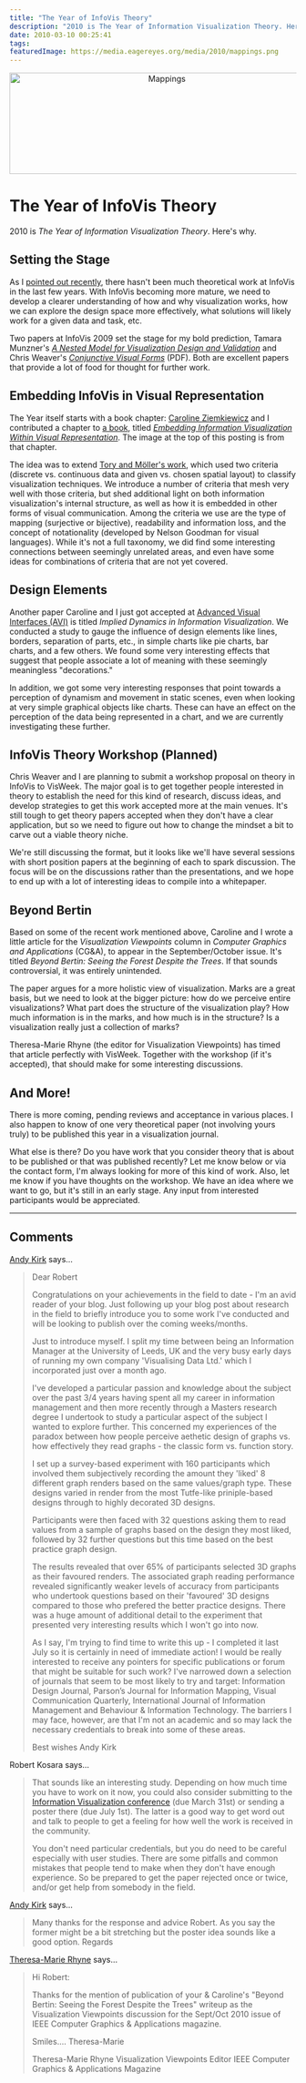 ```yaml
---
title: "The Year of InfoVis Theory"
description: "2010 is The Year of Information Visualization Theory. Here's why."
date: 2010-03-10 00:25:41
tags: 
featuredImage: https://media.eagereyes.org/media/2010/mappings.png
---
```


<p align="center"><img src="https://media.eagereyes.org/media/2010/mappings.png" width="537" height="178" alt="Mappings" /></p>

# The Year of InfoVis Theory

2010 is <em>The Year of Information Visualization Theory</em>. Here's why.

## Setting the Stage

As I <a href="/blog/2010/state-of-infovis-2010">pointed out recently</a>, there hasn't been much theoretical work at InfoVis in the last few years. With InfoVis becoming more mature, we need to develop a clearer understanding of how and why visualization works, how we can explore the design space more effectively, what solutions will likely work for a given data and task, etc.

Two papers at InfoVis 2009 set the stage for my bold prediction, Tamara Munzner's <em><a href="http://www.cs.ubc.ca/labs/imager/tr/2009/NestedModel/">A Nested Model for Visualization Design and Validation</a></em> and Chris Weaver's <em><a href="http://www.cs.ou.edu/~weaver/academic/publications/weaver-2009b.pdf">Conjunctive Visual Forms</a></em> (PDF). Both are excellent papers that provide a lot of food for thought for further work.

## Embedding InfoVis in Visual Representation

The Year itself starts with a book chapter: <a href="http://www.cs.brown.edu/people/cziemki/">Caroline Ziemkiewicz</a> and I contributed a chapter to <a href="http://www.springer.com/engineering/book/978-3-642-04140-2">a book</a>, titled <em><a href="/papers/Ziemkiewicz_IIS_2010.pdf">Embedding Information Visualization Within Visual Representation</a></em>. The image at the top of this posting is from that chapter.

The idea was to extend <a href="/references/Tory_InfoVis_2004.html">Tory and Möller's work</a>, which used two criteria (discrete vs. continuous data and given vs. chosen spatial layout) to classify visualization techniques. We introduce a number of criteria that mesh very well with those criteria, but shed additional light on both information visualization's internal structure, as well as how it is embedded in other forms of visual communication.  Among the criteria we use are the type of mapping (surjective or bijective), readability and information loss, and the concept of notationality (developed by Nelson Goodman for visual languages). While it's not a full taxonomy, we did find some interesting connections between seemingly unrelated areas, and even have some ideas for combinations of criteria that are not yet covered.

## Design Elements

Another paper Caroline and I just got accepted at <a href="http://www.dis.uniroma1.it/~avi2010/">Advanced Visual Interfaces (AVI)</a> is titled <em>Implied Dynamics in Information Visualization</em>. We conducted a study to gauge the influence of design elements like lines, borders, separation of parts, etc., in simple charts like pie charts, bar charts, and a few others. We found some very interesting effects that suggest that people associate a lot of meaning with these seemingly meaningless "decorations."

In addition, we got some very interesting responses that point towards a perception of dynamism and movement in static scenes, even when looking at very simple graphical objects like charts. These can have an effect on the perception of the data being represented in a chart, and we are currently investigating these further.

## InfoVis Theory Workshop (Planned)

Chris Weaver and I are planning to submit a workshop proposal on theory in InfoVis to VisWeek. The major goal is to get together people interested in theory to establish the need for this kind of research, discuss ideas, and develop strategies to get this work accepted more at the main venues. It's still tough to get theory papers accepted when they don't have a clear application, but so we need to figure out how to change the mindset a bit to carve out a viable theory niche.

We're still discussing the format, but it looks like we'll have several sessions with short position papers at the beginning of each to spark discussion. The focus will be on the discussions rather than the presentations, and we hope to end up with a lot of interesting ideas to compile into a whitepaper.

## Beyond Bertin

Based on some of the recent work mentioned above, Caroline and I wrote a little article for the <em>Visualization Viewpoints</em> column in <em>Computer Graphics and Applications</em> (CG&amp;A), to appear in the September/October issue. It's titled <em>Beyond Bertin: Seeing the Forest Despite the Trees</em>. If that sounds controversial, it was entirely unintended.

The paper argues for a more holistic view of visualization. Marks are a great basis, but we need to look at the bigger picture: how do we perceive entire visualizations? What part does the structure of the visualization play? How much information is in the marks, and how much is in the structure? Is a visualization really just a collection of marks?

Theresa-Marie Rhyne (the editor for Visualization Viewpoints) has timed that article perfectly with VisWeek. Together with the workshop (if it's accepted), that should make for some interesting discussions.

## And More!

There is more coming, pending reviews and acceptance in various places. I also happen to know of one very theoretical paper (not involving yours truly) to be published this year in a visualization journal.

What else is there? Do you have work that you consider theory that is about to be published or that was published recently? Let me know below or via the contact form, I'm always looking for more of this kind of work. Also, let me know if you have thoughts on the workshop. We have an idea where we want to go, but it's still in an early stage. Any input from interested participants would be appreciated.


<PostedBy />


<aside class="comments">

---
## Comments

<a href="http://www.visualisingdata.com" rel="nofollow noopener" target="_blank">Andy Kirk</a> says…
>	Dear Robert
>	
>	Congratulations on your achievements in the field to date - I'm an avid reader of your blog. Just following up your blog post about research in the field to briefly introduce you to some work I've conducted and will be looking to publish over the coming weeks/months.
>	
>	Just to introduce myself. I split my time between being an Information Manager at the University of Leeds, UK and the very busy early days of running my own company 'Visualising Data Ltd.' which I incorporated just over a month ago. 
>	
>	I've developed a particular passion and knowledge about the subject over the past 3/4 years having spent all my career in information management and then more recently through a Masters research degree I undertook to study a particular aspect of the subject I wanted to explore further. This concerned my experiences of the paradox between how people perceive aethetic design of graphs vs. how effectively they read graphs - the classic form vs. function story.
>	
>	I set up a survey-based experiment with 160 participants which involved them subjectively recording the amount they 'liked' 8 different graph renders based on the same values/graph type. These designs varied in render from the most Tutfe-like priniple-based designs through to highly decorated 3D designs.
>	
>	Participants were then faced with 32 questions asking them to read values from a sample of graphs based on the design they most liked, followed by 32 further questions but this time based on the best practice graph design.
>	
>	The results revealed that over 65% of participants selected 3D graphs as their favoured renders. The associated graph reading performance revealed significantly weaker levels of accuracy from participants who undertook questions based on their 'favoured' 3D designs compared to those who prefered the better practice designs. There was a huge amount of additional detail to the experiment that presented very interesting results which I won't go into now. 
>	
>	As I say, I'm trying to find time to write this up - I completed it last July so it is certainly in need of immediate action! I would be really interested to receive any pointers for specific publications or forum that might be suitable for such work? I've narrowed down a selection of journals that seem to be most likely to try and target: Information Design Journal, Parson’s Journal for Information Mapping, Visual Communication Quarterly, International Journal of Information Management and Behaviour & Information Technology. The barriers I may face, however, are that I'm not an academic and so may lack the necessary credentials to break into some of these areas.
>	
>	Best wishes
>	Andy Kirk

Robert Kosara says…
>	That sounds like an interesting study. Depending on how much time you have to work on it now, you could also consider submitting to the [Information Visualization conference](http://vis.computer.org/VisWeek2010/infovis_cfp_papers.html) (due March 31st) or sending a poster there (due July 1st). The latter is a good way to get word out and talk to people to get a feeling for how well the work is received in the community.
>	
>	You don't need particular credentials, but you do need to be careful especially with user studies. There are some pitfalls and common mistakes that people tend to make when they don't have enough experience. So be prepared to get the paper rejected once or twice, and/or get help from somebody in the field.

<a href="http://www.visualisingdata.com" rel="nofollow noopener" target="_blank">Andy Kirk</a> says…
>	Many thanks for the response and advice Robert. As you say the former might be a bit stretching but the poster idea sounds like a good option.
>	Regards

<a href="http://web.me.com/tmrhyne/Theresa-Marie_Rhynes_Viewpoint/Welcome.html" rel="nofollow noopener" target="_blank">Theresa-Marie Rhyne</a> says…
>	Hi Robert:
>	
>	Thanks for the mention of publication of your & Caroline's "Beyond Bertin: Seeing the Forest Despite the Trees" writeup as the Visualization Viewpoints discussion for the Sept/Oct 2010 issue of IEEE Computer Graphics & Applications magazine.
>	
>	Smiles.... Theresa-Marie
>	
>	Theresa-Marie Rhyne
>	Visualization Viewpoints Editor
>	IEEE Computer Graphics & Applications Magazine
>	

</aside>

